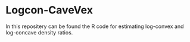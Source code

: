 # Logcon-CaveVex

In this repositery can be found the R code for estimating log-convex and log-concave density ratios.
